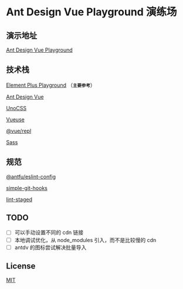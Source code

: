 # Ant Design Vue Playground 演练场

## 演示地址

[Ant Design Vue Playground](https://huangmingfu.github.io/ant-design-vue-playground)

## 技术栈

[Element Plus Playground](https://github.com/element-plus/element-plus-playground) （**`主要参考`**）

[Ant Design Vue](https://github.com/vueComponent/ant-design-vue)

[UnoCSS](https://github.com/antfu/unocss)

[Vueuse](https://github.com/vueuse/vueuse)

[@vue/repl](https://github.com/vuejs/repl)

[Sass](https://github.com/sass/sass)

## 规范

[@antfu/eslint-config](https://github.com/antfu/eslint-config)

[simple-git-hooks](https://github.com/toplenboren/simple-git-hooks)

[lint-staged](https://github.com/lint-staged/lint-staged)

## TODO

- [ ] 可以手动设置不同的 cdn 链接
- [ ] 本地调试优化，从 node_modules 引入，而不是比较慢的 cdn
- [ ] antdv 的图标尝试解决批量导入

## License

[MIT](./LICENSE)
